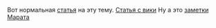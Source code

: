 Вот нормальная [статья](https://habr.com/ru/companies/wunderfund/articles/334568/) на эту тему. 
[Статья с вики](https://neerc.ifmo.ru/wiki/index.php?title=%D0%9F%D0%BE%D1%80%D0%BE%D0%B6%D0%B4%D0%B0%D1%8E%D1%89%D0%B8%D0%B5_%D0%BC%D0%BE%D0%B4%D0%B5%D0%BB%D0%B8)
Ну а это [заметки Марата](https://miro.com/app/board/uXjVNIK5nt0=/?share_link_id=497779102795)
